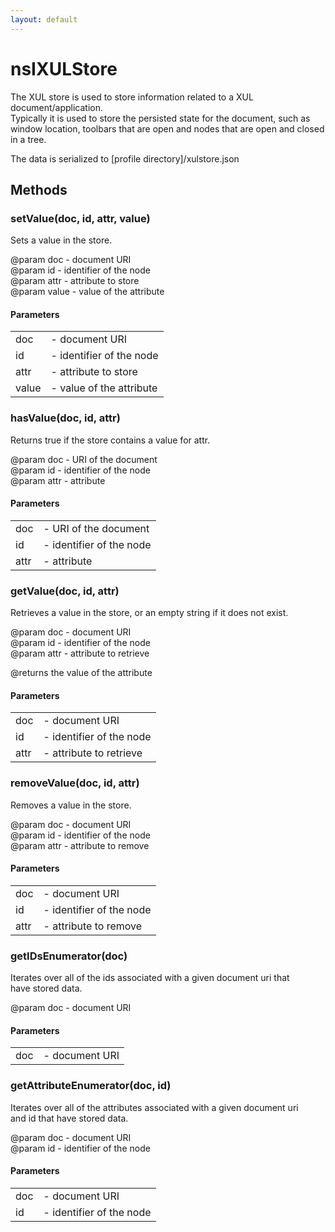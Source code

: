 ```yaml
---
layout: default
---
```


# nsIXULStore #
  
The XUL store is used to store information related to a XUL document/application.  
Typically it is used to store the persisted state for the document, such as  
window location, toolbars that are open and nodes that are open and closed in a tree.  
  
The data is serialized to [profile directory]/xulstore.json  
  

## Methods ##

### setValue(doc, id, attr, value) ###
  
Sets a value in the store.  
  
@param doc - document URI  
@param id - identifier of the node  
@param attr - attribute to store  
@param value - value of the attribute  
  

#### Parameters ####

<table>

<tr>
<td>doc</td>
<td>- document URI  
</td>
</tr>

<tr>
<td>id</td>
<td>- identifier of the node  
</td>
</tr>

<tr>
<td>attr</td>
<td>- attribute to store  
</td>
</tr>

<tr>
<td>value</td>
<td>- value of the attribute  
</td>
</tr>

</table>

### hasValue(doc, id, attr) ###
  
Returns true if the store contains a value for attr.  
  
@param doc - URI of the document  
@param id - identifier of the node  
@param attr - attribute  
  

#### Parameters ####

<table>

<tr>
<td>doc</td>
<td>- URI of the document  
</td>
</tr>

<tr>
<td>id</td>
<td>- identifier of the node  
</td>
</tr>

<tr>
<td>attr</td>
<td>- attribute  
</td>
</tr>

</table>

### getValue(doc, id, attr) ###
  
Retrieves a value in the store, or an empty string if it does not exist.  
  
@param doc - document URI  
@param id - identifier of the node  
@param attr - attribute to retrieve  
  
@returns the value of the attribute  
  

#### Parameters ####

<table>

<tr>
<td>doc</td>
<td>- document URI  
</td>
</tr>

<tr>
<td>id</td>
<td>- identifier of the node  
</td>
</tr>

<tr>
<td>attr</td>
<td>- attribute to retrieve  
</td>
</tr>

</table>

### removeValue(doc, id, attr) ###
  
Removes a value in the store.  
  
@param doc - document URI  
@param id - identifier of the node  
@param attr - attribute to remove  
  

#### Parameters ####

<table>

<tr>
<td>doc</td>
<td>- document URI  
</td>
</tr>

<tr>
<td>id</td>
<td>- identifier of the node  
</td>
</tr>

<tr>
<td>attr</td>
<td>- attribute to remove  
</td>
</tr>

</table>

### getIDsEnumerator(doc) ###
  
Iterates over all of the ids associated with a given document uri that  
have stored data.  
  
@param doc - document URI  
  

#### Parameters ####

<table>

<tr>
<td>doc</td>
<td>- document URI  
</td>
</tr>

</table>

### getAttributeEnumerator(doc, id) ###
  
Iterates over all of the attributes associated with a given document uri  
and id that have stored data.  
  
@param doc - document URI  
@param id - identifier of the node  
  

#### Parameters ####

<table>

<tr>
<td>doc</td>
<td>- document URI  
</td>
</tr>

<tr>
<td>id</td>
<td>- identifier of the node  
</td>
</tr>

</table>
